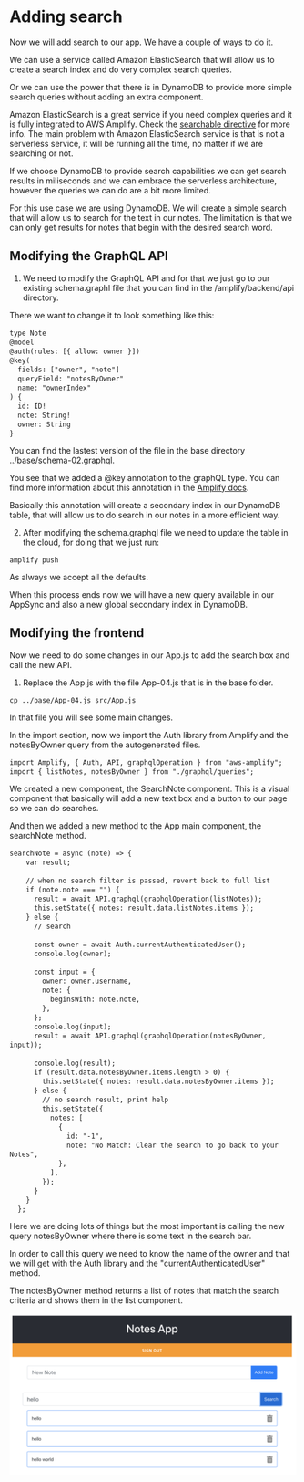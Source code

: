 # Adding search

Now we will add search to our app. We have a couple of ways to do it.

We can use a service called Amazon ElasticSearch that will allow us to create a search index and do very complex search queries.

Or we can use the power that there is in DynamoDB to provide more simple search queries without adding an extra component.

Amazon ElasticSearch is a great service if you need complex queries and it is fully integrated to AWS Amplify.
Check the [searchable directive](https://docs.amplify.aws/cli/graphql-transformer/directives#searchable) for more info. The main problem with Amazon ElasticSearch service is that is not a serverless service, it will be running all the time, no matter if we are searching or not.

If we choose DynamoDB to provide search capabilities we can get search results in miliseconds and we can embrace the serverless architecture, however the queries we can do are a bit more limited.

For this use case we are using DynamoDB. We will create a simple search that will allow us to search for the text in our notes. The limitation is that we can only get results for notes that begin with the desired search word.

## Modifying the GraphQL API

1. We need to modify the GraphQL API and for that we just go to our existing schema.graphl file that you can find in the /amplify/backend/api directory.

There we want to change it to look something like this:

```
type Note
@model
@auth(rules: [{ allow: owner }])
@key(
  fields: ["owner", "note"]
  queryField: "notesByOwner"
  name: "ownerIndex"
) {
  id: ID!
  note: String!
  owner: String
}
```

You can find the lastest version of the file in the base directory ../base/schema-02.graphql.

You see that we added a @key annotation to the graphQL type. You can find more information about this annotation in the [Amplify docs](https://docs.amplify.aws/cli/graphql-transformer/directives#key).

Basically this annotation will create a secondary index in our DynamoDB table, that will allow us to do search in our notes in a more efficient way.

2. After modifying the schema.graphql file we need to update the table in the cloud, for doing that we just run:

```
amplify push
```

As always we accept all the defaults.

When this process ends now we will have a new query available in our AppSync and also a new global secondary index in DynamoDB.

## Modifying the frontend

Now we need to do some changes in our App.js to add the search box and call the new API.

1. Replace the App.js with the file App-04.js that is in the base folder.

```
cp ../base/App-04.js src/App.js
```

In that file you will see some main changes.

In the import section, now we import the Auth library from Amplify and the notesByOwner query from the autogenerated files.

```
import Amplify, { Auth, API, graphqlOperation } from "aws-amplify";
import { listNotes, notesByOwner } from "./graphql/queries";
```

We created a new component, the SearchNote component. This is a visual component that basically will add a new text box and a button to our page so we can do searches.

And then we added a new method to the App main component, the searchNote method.

```
searchNote = async (note) => {
    var result;

    // when no search filter is passed, revert back to full list
    if (note.note === "") {
      result = await API.graphql(graphqlOperation(listNotes));
      this.setState({ notes: result.data.listNotes.items });
    } else {
      // search

      const owner = await Auth.currentAuthenticatedUser();
      console.log(owner);

      const input = {
        owner: owner.username,
        note: {
          beginsWith: note.note,
        },
      };
      console.log(input);
      result = await API.graphql(graphqlOperation(notesByOwner, input));

      console.log(result);
      if (result.data.notesByOwner.items.length > 0) {
        this.setState({ notes: result.data.notesByOwner.items });
      } else {
        // no search result, print help
        this.setState({
          notes: [
            {
              id: "-1",
              note: "No Match: Clear the search to go back to your Notes",
            },
          ],
        });
      }
    }
  };
```

Here we are doing lots of things but the most important is calling the new query notesByOwner where there is some text in the search bar.

In order to call this query we need to know the name of the owner and that we will get with the Auth library and the "currentAuthenticatedUser" method.

The notesByOwner method returns a list of notes that match the search criteria and shows them in the list component.

<img src="../images/search-results.png"
     alt="Preview of the login screen" />
